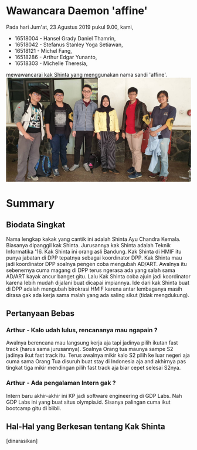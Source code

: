 # Wawancara Daemon 'affine'
Pada hari Jum'at, 23 Agustus 2019 pukul 9.00, kami,
- 16518004 - Hansel Grady Daniel Thamrin,
- 16518042 - Stefanus Stanley Yoga Setiawan,
- 16518121 - Michel Fang,
- 16518286 - Arthur Edgar Yunanto,
- 16518303 - Michelle Theresia,

mewawancarai kak Shinta yang menggunakan nama sandi 'affine'.
![foto bersama](./16518004-16518042-16518121-16518286-16518303.jpg)
# Summary
## Biodata Singkat
  Nama lengkap kakak yang cantik ini adalah Shinta Ayu Chandra Kemala. Biasanya dipanggil kak Shinta. Jurusannya kak Shinta adalah Teknik Informatika '16. Kak Shinta ini orang asli Bandung. Kak Shinta di HMIF itu punya jabatan di DPP tepatnya sebagai koordinator DPP. Kak Shinta mau jadi koordinator DPP soalnya pengen coba mengubah AD/ART. Awalnya itu sebenernya cuma magang di DPP terus ngerasa ada yang salah sama AD/ART kayak ancur banget gitu. Lalu Kak Shinta coba ajuin jadi koordinator karena lebih mudah dijalani buat dicapai impiannya. Ide dari kak Shinta buat di DPP adalah mengubah birokrasi HMIF karena antar lembaganya masih dirasa gak ada kerja sama malah yang ada saling sikut (tidak mengdukung).

## Pertanyaan Bebas

### Arthur - Kalo udah lulus, rencananya mau ngapain ?
  Awalnya berencana mau langsung kerja aja tapi jadinya pilih ikutan fast track (harus sama jurusannya). Soalnya Orang tua maunya sampe S2 jadinya ikut fast track itu. Terus awalnya mikir kalo S2 pilih ke luar negeri aja cuma sama Orang Tua disuruh buat stay di Indonesia aja and akhirnya pas tingkat tiga mikir mendingan pilih fast track aja biar cepet selesai S2nya.
  
 ### Arthur - Ada pengalaman Intern gak ?
  Intern baru akhir-akhir ini KP jadi software engineering di GDP Labs. Nah GDP Labs ini yang buat situs olympia.id. Sisanya palingan cuma ikut bootcamp gitu di blibli.

## Hal-Hal yang Berkesan tentang Kak Shinta
  [dinarasikan]
